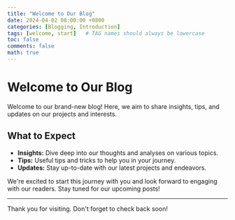 ```yaml
---
title: "Welcome to Our Blog"
date: 2024-04-02 08:00:00 +0800
categories: [Blogging, Introduction]
tags: [welcome, start]   # TAG names should always be lowercase
toc: false
comments: false
math: true
---
```


<!--https://chirpy.cotes.page/posts/write-a-new-post/-->

# Welcome to Our Blog

Welcome to our brand-new blog! Here, we aim to share insights, tips, and updates on our projects and interests. 

## What to Expect

- **Insights:** Dive deep into our thoughts and analyses on various topics.
- **Tips:** Useful tips and tricks to help you in your journey.
- **Updates:** Stay up-to-date with our latest projects and endeavors.

We're excited to start this journey with you and look forward to engaging with our readers. Stay tuned for our upcoming posts!

---

Thank you for visiting. Don't forget to check back soon!
